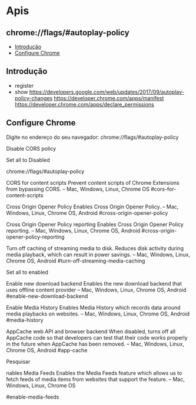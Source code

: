 # Apis
chrome://flags/#autoplay-policy
---

- [Introdução](#requeriments-intro)
- [Configure Chrome](#requeriments-chrome)

<a name="requeriments-intro"></a>
## Introdução

- register
- show
https://developers.google.com/web/updates/2017/09/autoplay-policy-changes
https://developer.chrome.com/apps/manifest
https://developer.chrome.com/apps/declare_permissions

<a name="requeriments-chrome"></a>
## Configure Chrome

Digite no endereço do seu navegador:
chrome://flags/#autoplay-policy

Disable CORS policy

Set all to Disabled

chrome://flags/#autoplay-policy

CORS for content scripts
Prevent content scripts of Chrome Extensions from bypassing CORS. – Mac, Windows, Linux, Chrome OS
#cors-for-content-scripts

Cross Origin Opener Policy
Enables Cross Origin Opener Policy. – Mac, Windows, Linux, Chrome OS, Android
#cross-origin-opener-policy

Cross Origin Opener Policy reporting
Enables Cross Origin Opener Policy reporting. – Mac, Windows, Linux, Chrome OS, Android
#cross-origin-opener-policy-reporting

Turn off caching of streaming media to disk.
Reduces disk activity during media playback, which can result in power savings. – Mac, Windows, Linux, Chrome OS, Android
#turn-off-streaming-media-caching



Set all to enabled

Enable new download backend
Enables the new download backend that uses offline content provider – Mac, Windows, Linux, Chrome OS, Android
#enable-new-download-backend

Enable Media History
Enables Media History which records data around media playbacks on websites. – Mac, Windows, Linux, Chrome OS, Android
#media-history

AppCache web API and browser backend
When disabled, turns off all AppCache code so that developers can test that their code works properly in the future when AppCache has been removed. – Mac, Windows, Linux, Chrome OS, Android
#app-cache




Pesquisar

nables Media Feeds
Enables the Media Feeds feature which allows us to fetch feeds of media items from websites that support the feature. – Mac, Windows, Linux, Chrome OS

#enable-media-feeds